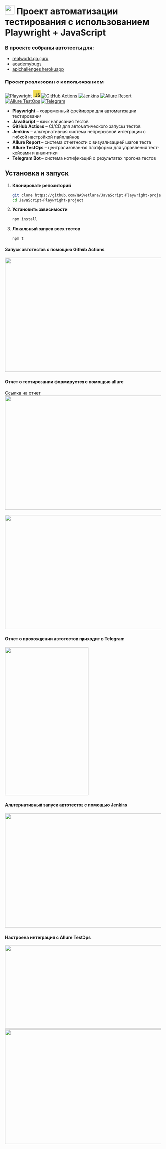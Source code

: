 # <img src="https://playwright.dev/img/playwright-logo.svg" width="30" height="30" alt=""> Проект автоматизации тестирования с использованием **Playwright** + **JavaScript**


### В проекте собраны автотесты для:
- [realworld.qa.guru](https://realworld.qa.guru/)
- [academybugs](https://academybugs.com/find-bugs/)
- [apichallenges.herokuapp](https://apichallenges.herokuapp.com/) 

### Проект реализован с использованием
[<img src="https://playwright.dev/img/playwright-logo.svg" width="24" title="Playwright">](https://playwright.dev) [<img src="https://raw.githubusercontent.com/devicons/devicon/master/icons/javascript/javascript-original.svg" width="24" title="JavaScript">](https://developer.mozilla.org/ru/docs/Web/JavaScript) [<img src="https://github.githubassets.com/images/modules/logos_page/GitHub-Mark.png" width="24" title="GitHub Actions">](https://github.com/features/actions) [<img src="https://www.jenkins.io/images/logos/jenkins/jenkins.svg" width="24" title="Jenkins">](https://www.jenkins.io) [<img src="https://avatars.githubusercontent.com/u/5879127?s=200&v=4" width="24" title="Allure Report">](https://docs.qameta.io/allure/) [<img src="https://allure.autotests.cloud/favicon.ico" width="24" title="Allure TestOps">](https://allure.autotests.cloud) [<img src="https://upload.wikimedia.org/wikipedia/commons/8/82/Telegram_logo.svg" width="24" title="Telegram">](https://telegram.org)

- **Playwright** – современный фреймворк для автоматизации тестирования 
- **JavaScript** – язык написания тестов 
- **GitHub Actions** – CI/CD для автоматического запуска тестов
- **Jenkins** – альтернативная система непрерывной интеграции с гибкой настройкой пайплайнов  
- **Allure Report** – система отчетности с визуализацией шагов теста  
- **Allure TestOps** – централизованная платформа для управления тест-кейсами и аналитики  
- **Telegram Bot** – система нотификаций о результатах прогона тестов  


## Установка и запуск

1. **Клонировать репозиторий**
   ```bash
   git clone https://github.com/QASvetlana/JavaScript-Playwright-project.git
   cd JavaScript-Playwright-project
   ```
2. **Установить зависимости**
   ```bash
   npm install
     ```
3. **Локальный запуск всех тестов**
   ```bash
   npm t
     ```

#### Запуск автотестов с помощью Github Actions
<img src="src/images/github actions.png" width="690" height="370"/></a>

#### Отчет о тестировании формируется с помощью allure
[Ссылка на отчет](https://qasvetlana.github.io/JavaScript-Playwright-project/)
<img src="src/images/allure.png" width="690" height="370"/></a>

<img src="src/images/allure2.png" width="690" height="370"/></a>

#### Отчет о прохождении автотестов приходит в Telegram
<img src="src/images/telegram.jpg" width="270" height="480"/></a>

#### Альтернативный запуск автотестов с помощью Jenkins
<img src="src/images/Jenkins.png" width="690" height="370"/></a>

#### Настроена интеграция с Allure TestOps
<img src="src/images/Testops.png" width="690" height="270"/></a>
<img src="src/images/Testops1.png" width="690" height="370"/></a>
   







